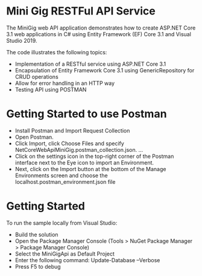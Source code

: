 # Mini Gig RESTFul API Service
The MiniGig web API application demonstrates how to create ASP.NET Core 3.1 web applications in C# using Entity Framework (EF) Core 3.1 and Visual Studio 2019.

The code illustrates the following topics:
* Implementation of a RESTful service using ASP.NET Core 3.1
* Encapsulation of Entity Framework Core 3.1 using GenericRepository for CRUD operations
* Allow for error handling in an HTTP way
* Testing API using POSTMAN

# Getting Started to use Postman
* Install Postman and Import Request Collection
* Open Postman.
* Click Import, click Choose Files and specify NetCoreWebApiMiniGig.postman_collection.json. ...
* Click on the settings icon in the top-right corner of the Postman interface next to the Eye icon to import an Environment.
* Next, click on the Import button at the bottom of the Manage Environments screen and choose the localhost.postman_environment.json file


# Getting Started
To run the sample locally from Visual Studio:
* Build the solution
* Open the Package Manager Console (Tools > NuGet Package Manager > Package Manager Console)
* Select the MiniGigApi as Default Project
* Enter the following command: Update-Database –Verbose
* Press F5 to debug
